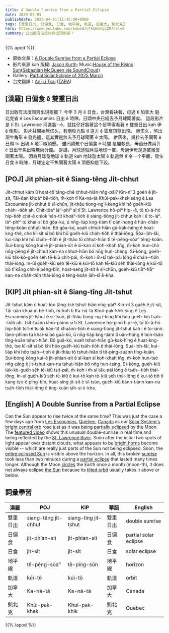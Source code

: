 ```yaml
---
title: A Double Sunrise from a Partial Eclipse
date: 2025-04-01
publishdate: 2025-04-01T11:45:00+0800
tags: [雙重日出, 日偏食, 日食, 地平線, 軌道, 加拿大, 魁北克] 
hero: https://www.youtube.com/embed/oTkbHJsqCZM?rel=0
summary: 日出敢有法度同齊出現兩擺？
---
```


{{% apod %}}

- 原始文章：[A Double Sunrise from a Partial Eclipse](https://apod.nasa.gov/apod/ap250401.html)
- 影片來源 kah 版權: [Jason Kurth][Jason_Kurth]; Music:[House of the Rising Sun][House_of_the_Rising_Sun]([Sebastian McQueen via SoundCloud][Sebastian_McQueen_via_SoundCloud])
- Gallery: [Partial Solar Eclipse of 2025 March](https://www.facebook.com/media/set/?set=a.651616110900303&type=3)
- 台文翻譯：[An-Li Tsai][An-Li Tsai] ([TARA][TARA])


## [漢羅] 日偏食 ê 雙重日出

日出敢有法度同齊出現兩擺？
今年 3 月 ê 日食，台灣看袂著，毋過 tī 加拿大 魁北克省 ê Les Escoumins 日出 ê 時陣，日頭中央已經去予月球閘著矣。
這段影片是 tī St. Lawrence 河邊翕--ê，就拄仔好翕著這个足罕得看著 ê 雙重日出 kah 伊 ê 倒影。
影片拄開始無偌久，有兩粒光點 tī 遠方 ê 雲層頂懸出現。
無偌久，煞出現牛角形 ê 發光體，這其實是無去予月球閘著 ê 太陽。
紲落來，規粒去予閘著 ê 日頭 tō 出現 tī 地平線頂懸。
雖罔講規个日偏食 ê 時間 是閣較長，毋過分做兩爿 ê 日出干焦出現無兩分鐘。
是講，月球逐個月踅地球一擺，毋過伊毋是逐擺攏會閘著太陽。
因為月球踅地球 ê 軌道 kah 地球踅太陽 ê 軌道無 tī 仝一个平面，發生日食 ê 時陣，月球定定干焦閘著太陽 ê 頂懸抑是下跤。

<!--
## [中文] 日偏食中的雙重日出

太陽會同時升起兩次嗎？
幾天前，在加拿大魁北克省萊埃斯庫曼，我們目睹了太陽係明亮的中心球體升起，而此時它正被月偏食。
這段精選影片即時展示了這罕見的雙重日出景象，並反射到聖勞倫斯河上。
最初的兩個光點出現在遠處的雲層上方後不久，似乎出現了明亮的角狀物——實際上只是未被遮擋的太陽的一部分。
很快，整個被遮蔽的太陽便出現在地平線上方。
總的來說，在持續數倍於此的日偏食中，這道破碎的日出只持續了不到兩分鐘。
雖然月球每月繞地球公轉一次（月食），但它並不總是遮擋太陽，因為它傾斜的軌道通常會使其位於日偏食的上方或下方。


## [英文] A Double Sunrise from a Partial Eclipse

Can the Sun appear to rise twice at the same time?
This was just the case a few days ago from Les Escoumins, Quebec, Canada as our Solar System's bright central orb rose just as it was being partially eclipsed by the Moon.
The featured video shows this unusual double-sunrise in real time and being reflected by the St. Lawrence River.
Soon after the initial two spots of light appear over distant clouds, what appears to be bright horns become visible -- which are really just parts of the Sun not being eclipsed.
Soon, the entire eclipsed Sun is visible above the horizon.
In all, this broken sunrise took less than two minutes during a partial eclipse that lasted many times longer.
Although the Moon circles the Earth once a month (moon-th), it does not always eclipse the Sun because its tilted orbit usually takes it above or below.


-->

## [POJ] Ji̍t phian-si̍t ê Siang-têng Ji̍t-chhut
Ji̍t-chhut kám ū hoat-tō͘ tâng-chê chhut-hiān nn̄g-pái? 
Kin-nî 3 goe̍h ê ji̍t-si̍t, Tâi-ôan khoàⁿ bē-tio̍h, m̄-koh tī Ka-ná-tà Khûi-pak-khek séng ê Les Escoumins ji̍t-chhut ê sî-chūn, ji̍t-thâu tiong-ng í-keng khì hō͘ goe̍h-kiû cha̍h--tio̍h ah. Chit-tōaⁿ iáⁿ-phìⁿ sī tī St. Lawrence hô-piⁿ hip--ê, tō tú-á-hó hip-tio̍h chit-ê chiok hán-tit khoàⁿ-tio̍h ê siang-tiông ji̍t-chhut kah i ê tò-iáⁿ. 
Iáⁿ-phìⁿ tú khai-sí bô gōa-kú, ū nn̄g-lia̍p kng-tiám tī oán-hong ê hûn-chân téng-koân chhut-hiān. 
Bô gōa-kú, soah chhut-hiān gû-kak-hêng ê hoat-kng-thé, che kî-si̍t sī bô khì hō͘ goe̍h-kiû cha̍h-tio̍h ê thài-iông. 
Sòa-lo̍h-lâi, kui-lia̍p khì hō͘ cha̍h--tio̍h ê ji̍t-thâu tō chhut-hiān tī tē-pêng-sòaⁿ téng-koân. 
Sui-bóng kóng kui-ê ji̍t-phian-si̍t ê sî-kan sī koh-khah tn̂g, m̄-koh hun-chò nn̄g-pêng ê ji̍t-chhut kan-na chhut-hiān bô nn̄g hun-cheng. 
Sī-kóng, goe̍h-kiû ta̍k-kò-goe̍h se̍h tē-kiû chit-pái, m̄-koh i m̄-sī ta̍k-pái lóng ē cha̍h--tio̍h thài-iông. 
In-ūi goe̍h-kiû se̍h tē-kiû ê kúi-tō kah tē-kiû se̍h thài-iông ê kúi-tō bô tī kāng chit-ê pêng-bīn, hoat-seng ji̍t-si̍t ê sî-chūn, goe̍h-kiû tiāⁿ-tiāⁿ kan-na cha̍h-tio̍h thài-iông ê téng-koân ia̍h-sī ē-kha.

## [KIP] Ji̍t phian-si̍t ê Siang-tîng Ji̍t-tshut
Ji̍t-tshut kám ū huat-tōo tâng-tsê tshut-hiān nn̄g-pái? 
Kin-nî 3 gue̍h ê ji̍t-si̍t, Tâi-uân khuànn bē-tio̍h, m̄-koh tī Ka-ná-tà Khuî-pak-khik síng ê Les Escoumins ji̍t-tshut ê sî-tsūn, ji̍t-thâu tiong-ng í-king khì hōo gue̍h-kiû tsa̍h--tio̍h ah. Tsit-tuānn iánn-phìnn sī tī St. Lawrence hô-pinn hip--ê, tō tú-á-hó hip-tio̍h tsit-ê tsiok hán-tit khuànn-tio̍h ê siang-tiông ji̍t-tshut kah i ê tò-iánn. 
Iánn-phìnn tú khai-sí bô guā-kú, ū nn̄g-lia̍p kng-tiám tī uán-hong ê hûn-tsân tíng-kuân tshut-hiān. 
Bô guā-kú, suah tshut-hiān gû-kak-hîng ê huat-kng-thé, tse kî-si̍t sī bô khì hōo gue̍h-kiû tsa̍h-tio̍h ê thài-iông. 
Suà-lo̍h-lâi, kui-lia̍p khì hōo tsa̍h--tio̍h ê ji̍t-thâu tō tshut-hiān tī tē-pîng-suànn tíng-kuân. 
Sui-bóng kóng kui-ê ji̍t-phian-si̍t ê sî-kan sī koh-khah tn̂g, m̄-koh hun-tsò nn̄g-pîng ê ji̍t-tshut kan-na tshut-hiān bô nn̄g hun-tsing. 
Sī-kóng, gue̍h-kiû ta̍k-kò-gue̍h se̍h tē-kiû tsit-pái, m̄-koh i m̄-sī ta̍k-pái lóng ē tsa̍h--tio̍h thài-iông. 
In-uī gue̍h-kiû se̍h tē-kiû ê kuí-tō kah tē-kiû se̍h thài-iông ê kuí-tō bô tī kāng tsit-ê pîng-bīn, huat-sing ji̍t-si̍t ê sî-tsūn, gue̍h-kiû tiānn-tiānn kan-na tsa̍h-tio̍h thài-iông ê tíng-kuân ia̍h-sī ē-kha.

## [English] A Double Sunrise from a Partial Eclipse

Can the Sun appear to rise twice at the same time?
This was just the case a few days ago from [Les Escoumins][Les_Escoumins], [Quebec][Quebec], [Canada][Canada] as our [Solar System's bright central orb][Solar_System_s_bright_central_orb] rose just as it was being [partially eclipsed][partially_eclipsed] by the Moon.
The [featured video][featured_video] shows this unusual double-sunrise in real time and being reflected by the [St. Lawrence River][St_Lawrence_River].
Soon after the initial two spots of light appear over distant clouds, what appears to be [bright horns][bright_horns] become visible -- which are really just parts of the Sun not being eclipsed.
Soon, the [entire eclipsed Sun][entire_eclipsed_Sun] is visible above the horizon.
In all, this broken [sunrise][sunrise] took less than two minutes during a [partial eclipse][partial_eclipse] that lasted many times longer.
Although the Moon [circles][circles] the Earth once a month (moon-th), it does not always eclipse [the Sun][the_Sun] because its [tilted orbit][tilted_orbit] usually takes it above or below.


## 詞彙學習
|漢羅|POJ|KIP|華語|English|
|-|-|-|-|-|
| 雙重日出 | siang-têng ji̍t-chhut | siang-tîng ji̍t-tshut | 雙重日出 | double sunrise |
| 日偏食 | ji̍t-phian-si̍t | ji̍t-phian-si̍t | 日偏食 | partial solar eclipse |
| 日食 | ji̍t-si̍t | ji̍t-si̍t | 日食 | solar eclipse |
| 地平線 | tē-pêng-sòaⁿ | tē-pîng-sǔn | 地平線 | horizon |
| 軌道 | kúi-tō | kúi-tō | 軌道 | orbit |
| 加拿大 | Ka-ná-tà | Ka-ná-tà | 加拿大 | Canada |
| 魁北克 | Khûi-pak-khek | Khuî-pak-khik | 魁北克 | Quebec |


{{% /apod %}}

[An-Li Tsai]: mailto:thianbun.taigi@gmail.com
[TARA]: https://tara.tw

[Copyright]: https://apod.nasa.gov/apod/fap/lib/about_apod.html#srapply
[License3]: https://creativecommons.org/licenses/by-nc-nd/3.0/
[License2]:https://creativecommons.org/licenses/by-nc-nd/2.0/
[NASA]:https://www.nasa.gov/

[Les_Escoumins]:https://youtu.be/qyYLKDzV5lc
[Quebec]:https://en.wikipedia.org/wiki/Quebec
[Canada]:https://en.wikipedia.org/wiki/Canada
[Solar_System_s_bright_central_orb]:https://science.nasa.gov/sun/
[partially_eclipsed]:https://www.timeanddate.com/eclipse/solar/2025-march-29
[featured_video]:https://www.instagram.com/reel/DHzM20ySGvE/
[St_Lawrence_River]:https://en.wikipedia.org/wiki/St._Lawrence_River
[bright_horns]:https://apod.nasa.gov/apod/ap231009.html
[entire_eclipsed_Sun]:https://apod.nasa.gov/apod/ap250330.html
[sunrise]:https://apod.nasa.gov/apod/ap241003.html
[partial_eclipse]:https://science.nasa.gov/eclipses/types/
[circles]:https://i.imgur.com/v1fUvO4.jpeg
[the_Sun]:https://apod.nasa.gov/apod/ap231119.html
[tilted_orbit]:https://www.exploratorium.edu/eclipse/why-dont-we-have-an-eclipse-every-month
[Partial_Solar_Eclipse_of_2025_March]:https://www.facebook.com/media/set/?set=a.651616110900303&type=3
[jupiter_red]:https://apod.nasa.gov/apod/ap250402.html

[Jason_Kurth]:https://www.instagram.com/frozen.spectrum/
[House_of_the_Rising_Sun]:https://en.wikipedia.org/wiki/The_House_of_the_Rising_Sun
[Sebastian_McQueen_via_SoundCloud]:https://soundcloud.com/boo-moo-shoo/house-of-the-rising-sun